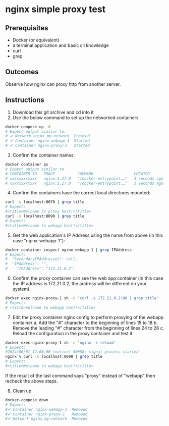 
# nginx simple proxy test

## Prerequisites

- Docker (or equivalent)
- a terminal application and basic cli knowledge
- curl
- grep

## Outcomes

Observe how nginx can proxy http from another server. 

## Instructions

1. Download this git archive and cd into it
2. Use the below command to set up the networked containers

```bash
docker-compose up -d
# Expect output similar to:
# ✔ Network nginx_my-network  Created                                                                                                                                                     0.0s 
# ✔ Container nginx-webapp-1  Started                                                                                                                                                     0.0s 
# ✔ Container nginx-proxy-1   Started                                                                                                                                                     0.0s 
```

3. Confirm the container names:
```bash
docker container ps
# Expect output similar to
# CONTAINER ID   IMAGE          COMMAND                  CREATED         STATUS         PORTS                  NAMES
# xxxxxxxxxxxx   nginx:1.27.0   "/docker-entrypoint.…"   3 seconds ago   Up 3 seconds   0.0.0.0:8070->80/tcp   nginx-proxy-1
# xxxxxxxxxxxx   nginx:1.27.0   "/docker-entrypoint.…"   3 seconds ago   Up 3 seconds   0.0.0.0:8090->80/tcp   nginx-webapp-1
```

4. Confirm the containers have the correct local directores mounted:
```bash
curl -s localhost:8070 | grep title
# Expect: 
#<title>Welcome to proxy host!</title>
curl -s localhost:8090 | grep title
# Expect: 
#<title>Welcome to webapp host!</title>
```

5. Get the web application's IP Address using the name from above (in this case "nginx-webapp-1"):
```bash
docker container inspect nginx-webapp-1 | grep IPAddress
# Expect:
#  "SecondaryIPAddresses": null,
#  "IPAddress": "",
#    "IPAddress": "172.21.0.2",
```

6. Confirm the proxy container can see the web app container (in this case the IP address is 172.21.0.2, the address will be different on your system)
```bash
docker exec nginx-proxy-1 sh -c 'curl -s 172.21.0.2:80 | grep title'
# Expect:
# <title>Welcome to webapp host!</title>
```

7. Edit the proxy container nginx config to perform proxying of the webapp container
  a. Add the "#" character to the beginning of lines 15 to 18
  b. Remove the leading "#" character from the beginning of lines 24 to 26
  c. Reload the configuration in the proxy container and test it
```bash
docker exec nginx-proxy-1 sh -c 'nginx -s reload'                   
# Expect: 
#2024/06/01 12:00:00 [notice] 50#50: signal process started
nginx % curl -s localhost:8090 | grep title                                 
# Expect:
#<title>Welcome to webapp host!</title>
```

If the result of the last command says "proxy" instead of "webapp" then recheck the above steps.

8. Clean up
```bash
docker-compose down 
# Expect:
#✔ Container nginx-webapp-1  Removed                                                                                                                                                     0.1s 
#✔ Container nginx-proxy-1   Removed                                                                                                                                                     0.2s 
#✔ Network nginx_my-network  Removed    
```